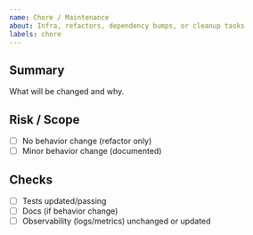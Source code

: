 ```yaml
---
name: Chore / Maintenance
about: Infra, refactors, dependency bumps, or cleanup tasks
labels: chore
---
```


## Summary

What will be changed and why.

## Risk / Scope

- [ ] No behavior change (refactor only)
- [ ] Minor behavior change (documented)

## Checks

- [ ] Tests updated/passing
- [ ] Docs (if behavior change)
- [ ] Observability (logs/metrics) unchanged or updated
